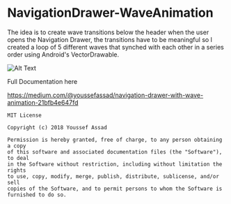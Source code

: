 # NavigationDrawer-WaveAnimation
The idea is to create wave transitions below the header when the user opens the Navigation Drawer,
the transitions have to be meaningful so I created a loop of 5 different waves 
that synched with each other in a series order using Android's VectorDrawable.

![Alt Text](https://cdn-images-1.medium.com/max/1600/1*-QxingaedQq6R5ArUKwNvw.gif)

Full Documentation here 

https://medium.com/@youssefassad/navigation-drawer-with-wave-animation-21bfb4e647fd



```
MIT License

Copyright (c) 2018 Youssef Assad

Permission is hereby granted, free of charge, to any person obtaining a copy
of this software and associated documentation files (the "Software"), to deal
in the Software without restriction, including without limitation the rights
to use, copy, modify, merge, publish, distribute, sublicense, and/or sell
copies of the Software, and to permit persons to whom the Software is
furnished to do so.
```
